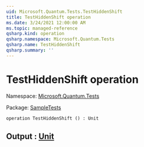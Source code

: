 ```yaml
---
uid: Microsoft.Quantum.Tests.TestHiddenShift
title: TestHiddenShift operation
ms.date: 3/24/2021 12:00:00 AM
ms.topic: managed-reference
qsharp.kind: operation
qsharp.namespace: Microsoft.Quantum.Tests
qsharp.name: TestHiddenShift
qsharp.summary: ''
---
```


# TestHiddenShift operation

Namespace: [Microsoft.Quantum.Tests](xref:Microsoft.Quantum.Tests)

Package: [SampleTests](https://nuget.org/packages/SampleTests)




```qsharp
operation TestHiddenShift () : Unit
```


## Output : [Unit](xref:microsoft.quantum.lang-ref.unit)

